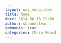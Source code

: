 ```yaml
---
layout: nav_menu_item
title: home
date: 2014-06-13 22:08
author: shawnmclean
comments: true
categories: [Main Menu]
---
```


